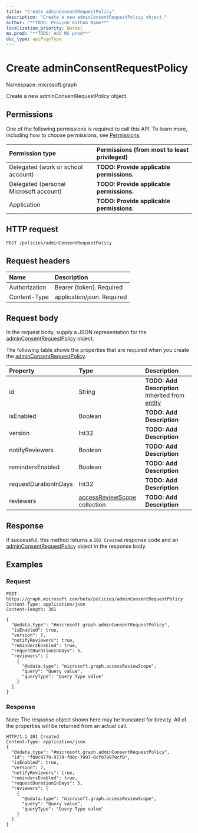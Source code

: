 ```yaml
---
title: "Create adminConsentRequestPolicy"
description: "Create a new adminConsentRequestPolicy object."
author: "**TODO: Provide Github Name**"
localization_priority: Normal
ms.prod: "**TODO: Add MS prod**"
doc_type: apiPageType
---
```


# Create adminConsentRequestPolicy

Namespace: microsoft.graph

Create a new adminConsentRequestPolicy object.

## Permissions
One of the following permissions is required to call this API. To learn more, including how to choose permissions, see [Permissions](/concepts/permissions-reference.md).

|Permission type|Permissions (from most to least privileged)|
|:---|:---|
|Delegated (work or school account)|**TODO: Provide applicable permissions.**|
|Delegated (personal Microsoft account)|**TODO: Provide applicable permissions.**|
|Application|**TODO: Provide applicable permissions.**|

## HTTP request
<!-- {
  "blockType": "ignored"
}
-->
``` http
POST /policies/adminConsentRequestPolicy
```

## Request headers
|Name|Description|
|:---|:---|
|Authorization|Bearer {token}. Required|
|Content-Type|application/json. Required|

## Request body
In the request body, supply a JSON representation for the [adminConsentRequestPolicy](../resources/adminconsentrequestpolicy.md) object.

The following table shows the properties that are required when you create the [adminConsentRequestPolicy](../resources/adminconsentrequestpolicy.md).

|Property|Type|Description|
|:---|:---|:---|
|id|String|**TODO: Add Description** Inherited from [entity](../resources/entity.md)|
|isEnabled|Boolean|**TODO: Add Description**|
|version|Int32|**TODO: Add Description**|
|notifyReviewers|Boolean|**TODO: Add Description**|
|remindersEnabled|Boolean|**TODO: Add Description**|
|requestDurationInDays|Int32|**TODO: Add Description**|
|reviewers|[accessReviewScope](../resources/accessreviewscope.md) collection|**TODO: Add Description**|



## Response
If successful, this method returns a `201 Created` response code and an [adminConsentRequestPolicy](../resources/adminconsentrequestpolicy.md) object in the response body.

## Examples

### Request
<!-- {
  "blockType": "request",
  "name": "create_adminconsentrequestpolicy_from_"
}
-->
``` http
POST https://graph.microsoft.com/beta/policies/adminConsentRequestPolicy
Content-Type: application/json
Content-length: 361

{
  "@odata.type": "#microsoft.graph.adminConsentRequestPolicy",
  "isEnabled": true,
  "version": 7,
  "notifyReviewers": true,
  "remindersEnabled": true,
  "requestDurationInDays": 5,
  "reviewers": [
    {
      "@odata.type": "microsoft.graph.accessReviewScope",
      "query": "Query value",
      "queryType": "Query Type value"
    }
  ]
}
```

### Response
Note: The response object shown here may be truncated for brevity. All of the properties will be returned from an actual call.
<!-- {
  "blockType": "response",
  "truncated": true,
  "@odata.type": "microsoft.graph.adminconsentrequestpolicy"
}
-->
``` http
HTTP/1.1 201 Created
Content-Type: application/json
{
  "@odata.type": "#microsoft.graph.adminConsentRequestPolicy",
  "id": "f00c9779-9779-f00c-7997-0cf079970cf0",
  "isEnabled": true,
  "version": 7,
  "notifyReviewers": true,
  "remindersEnabled": true,
  "requestDurationInDays": 5,
  "reviewers": [
    {
      "@odata.type": "microsoft.graph.accessReviewScope",
      "query": "Query value",
      "queryType": "Query Type value"
    }
  ]
}
```

